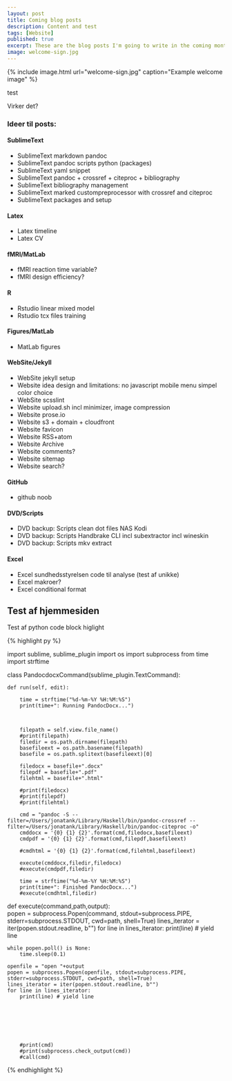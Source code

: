```yaml
---
layout: post
title: Coming blog posts
description: Content and test
tags: [Website]
published: true
excerpt: These are the blog posts I'm going to write in the coming months. They will mostly be technical posts where I solve some kind of practical issue, for example setting up af jekyll blog or designing images in matlab in publication quality.
image: welcome-sign.jpg
---
```


{% include image.html url="welcome-sign.jpg" caption="Example welcome image" %}

test 

Virker det?

### Ideer til posts:

#### SublimeText

- SublimeText markdown pandoc
- SublimeText pandoc scripts python (packages)
- SublimeText yaml snippet
- SublimeText pandoc + crossref + citeproc + bibliography
- SublimeText bibliography management
- SublimeText marked custompreprocessor with crossref and citeproc
- SublimeText packages and setup

#### Latex

- Latex timeline
- Latex CV

#### fMRI/MatLab

- fMRI reaction time variable?
- fMRI design efficiency?

#### R

- Rstudio linear mixed model
- Rstudio tcx files training

#### Figures/MatLab

- MatLab figures

#### WebSite/Jekyll

- WebSite jekyll setup
- Website idea design and limitations: no javascript mobile menu simpel color choice
- WebSite scsslint
- Website upload.sh incl minimizer, image compression
- Website prose.io
- Website s3 + domain + cloudfront
- Website favicon
- Website RSS+atom
- Website Archive
- Website comments?
- Website sitemap
- Website search?

#### GitHub

- github noob

#### DVD/Scripts

- DVD backup: Scripts clean dot files NAS Kodi
- DVD backup: Scripts Handbrake CLI incl subextractor incl wineskin
- DVD backup: Scripts mkv extract

#### Excel

- Excel sundhedsstyrelsen code til analyse (test af unikke)
- Excel makroer?
- Excel conditional format

## Test af hjemmesiden

Test af python code block higlight


{% highlight py %}

import sublime, sublime_plugin
import os
import subprocess
from time import strftime

class PandocdocxCommand(sublime_plugin.TextCommand):

	def run(self, edit):

		time = strftime("%d-%m-%Y %H:%M:%S")
		print(time+": Running PandocDocx...")



		filepath = self.view.file_name()
		#print(filepath)
		filedir = os.path.dirname(filepath)
		basefileext = os.path.basename(filepath)
		basefile = os.path.splitext(basefileext)[0]

		filedocx = basefile+".docx"
		filepdf = basefile+".pdf"
		filehtml = basefile+".html"

		#print(filedocx)
		#print(filepdf)
		#print(filehtml)
		
		cmd = "pandoc -S --filter=/Users/jonatank/Library/Haskell/bin/pandoc-crossref --filter=/Users/jonatank/Library/Haskell/bin/pandoc-citeproc -o"
		cmddocx = '{0} {1} {2}'.format(cmd,filedocx,basefileext)
		cmdpdf = '{0} {1} {2}'.format(cmd,filepdf,basefileext)
		
		#cmdhtml = '{0} {1} {2}'.format(cmd,filehtml,basefileext)
		
		execute(cmddocx,filedir,filedocx)
		#execute(cmdpdf,filedir)

		time = strftime("%d-%m-%Y %H:%M:%S")
		print(time+": Finished PandocDocx...")
		#execute(cmdhtml,filedir)

def execute(command,path,output):    
    popen = subprocess.Popen(command, stdout=subprocess.PIPE, stderr=subprocess.STDOUT, cwd=path, shell=True)
    lines_iterator = iter(popen.stdout.readline, b"")
    for line in lines_iterator:
        print(line) # yield line
    
    while popen.poll() is None:
    	time.sleep(0.1)

    openfile = "open "+output
    popen = subprocess.Popen(openfile, stdout=subprocess.PIPE, stderr=subprocess.STDOUT, cwd=path, shell=True)
    lines_iterator = iter(popen.stdout.readline, b"")
    for line in lines_iterator:
        print(line) # yield line

    


	    


		#print(cmd)
		#print(subprocess.check_output(cmd))
		#call(cmd)

{% endhighlight %}